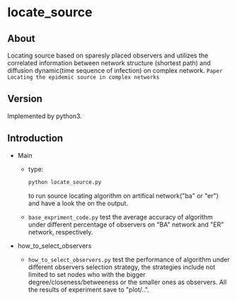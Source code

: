# locate_source

## About

Locating source based on sparesly placed observers and utilizes the correlated information between network structure 
(shortest path) and diffusion dynamic(time sequence of infection) on complex network. `Paper Locating the epidemic source in complex networks`

## Version

Implemented by python3.

## Introduction

 - Main
   - type:
      ```python
      python locate_source.py 
      ```
      to run source locating algorithm on artifical network("ba" or "er") and have a look the on the output.

   - `base_expriment_code.py` test the average accuracy of algorithm under different percentage of observers on "BA" network and "ER" network, respectively.

 - how_to_select_observers
   - `how_to_select_observers.py` test the performance of algorithm under different observers selection strategy, the strategies include not limited to set nodes who with the bigger degree/closeness/betweeness or the smaller ones as observers. All the results of experiment save to "plot/..".

